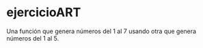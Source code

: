 # ejercicioART
 Una función que genera números del 1 al 7 usando otra que genera números del 1 al 5.
